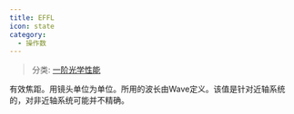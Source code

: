 ```yaml
---
title: EFFL
icon: state
category:
  - 操作数
---
```


> 分类: [一阶光学性能](/hb/operands/131/879/  "Zemax 操作数 一阶光学性能")

有效焦距。用镜头单位为单位。所用的波长由Wave定义。该值是针对近轴系统的，对非近轴系统可能并不精确。